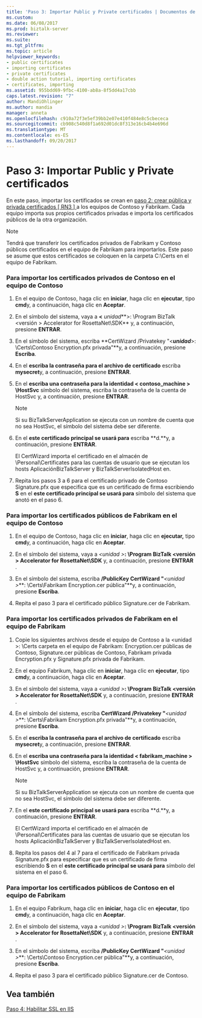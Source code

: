 ```yaml
---
title: 'Paso 3: Importar Public y Private certificados | Documentos de Microsoft'
ms.custom: 
ms.date: 06/08/2017
ms.prod: biztalk-server
ms.reviewer: 
ms.suite: 
ms.tgt_pltfrm: 
ms.topic: article
helpviewer_keywords:
- public certificates
- importing certificates
- private certificates
- double action tutorial, importing certificates
- certificates, importing
ms.assetid: 955bdd69-9fbc-4100-ab8a-8f5dd4a17cbb
caps.latest.revision: "7"
author: MandiOhlinger
ms.author: mandia
manager: anneta
ms.openlocfilehash: c910a72f3e5ef39bb2e07e410f484e8c5cbececa
ms.sourcegitcommit: cb908c540d8f1a692d01dc8f313e16cb4b4e696d
ms.translationtype: MT
ms.contentlocale: es-ES
ms.lasthandoff: 09/20/2017
---
```

# <a name="step-3-importing-public-and-private-certificates"></a>Paso 3: Importar Public y Private certificados
En este paso, importar los certificados se crean en [paso 2: crear pública y privada certificados &#91; RN3 &#93; ](../../adapters-and-accelerators/accelerator-rosettanet/step-2-creating-public-and-private-certificates.md) a los equipos de Contoso y Fabrikam. Cada equipo importa sus propios certificados privadas e importa los certificados públicos de la otra organización.  
  
> [!NOTE]
>  Tendrá que transferir los certificados privados de Fabrikam y Contoso públicos certificados en el equipo de Fabrikam para importarlos. Este paso se asume que estos certificados se coloquen en la carpeta C:\Certs en el equipo de Fabrikam.  
  
### <a name="to-import-the-contoso-private-certificates-on-the-contoso-computer"></a>Para importar los certificados privados de Contoso en el equipo de Contoso  
  
1.  En el equipo de Contoso, haga clic en **iniciar**, haga clic en **ejecutar**, tipo **cmd**y, a continuación, haga clic en **Aceptar**.  
  
2.  En el símbolo del sistema, vaya a  **\<**  *unidad***>: \Program BizTalk \<versión > Accelerator for RosettaNet\SDK** y, a continuación, presione **ENTRAR**.  
  
3.  En el símbolo del sistema, escriba **CertWizard /Privatekey "\<***unidad***>: \Certs\Contoso Encryption.pfx privada"**y, a continuación, presione  **Escriba**.  
  
4.  En el **escriba la contraseña para el archivo de certificado** escriba **mysecret**y, a continuación, presione **ENTRAR**.  
  
5.  En el **escriba una contraseña para la identidad < contoso_machine > \HostSvc** símbolo del sistema, escriba la contraseña de la cuenta de HostSvc y, a continuación, presione **ENTRAR**.  
  
    > [!NOTE]
    >  Si su BizTalkServerApplication se ejecuta con un nombre de cuenta que no sea HostSvc, el símbolo del sistema debe ser diferente.  
  
6.  En el **este certificado principal se usará para** escriba **d.**y, a continuación, presione **ENTRAR**.  
  
     El CertWizard importa el certificado en el almacén de \Personal\Certificates para las cuentas de usuario que se ejecutan los hosts AplicaciónBizTalkServer y BizTalkServerIsolatedHost en.  
  
7.  Repita los pasos 3 a 6 para el certificado privado de Contoso Signature.pfx que especifica que es un certificado de firma escribiendo **S** en el **este certificado principal se usará para** símbolo del sistema que anotó en el paso 6.  
  
### <a name="to-import-the-fabrikam-public-certificates-on-the-contoso-computer"></a>Para importar los certificados públicos de Fabrikam en el equipo de Contoso  
  
1.  En el equipo de Contoso, haga clic en **iniciar**, haga clic en **ejecutar,** tipo **cmd**y, a continuación, haga clic en **Aceptar**.  
  
2.  En el símbolo del sistema, vaya a  *\<unidad >***: \Program BizTalk \<versión > Accelerator for RosettaNet\SDK** y, a continuación, presione **ENTRAR** .  
  
3.  En el símbolo del sistema, escriba **/PublicKey CertWizard "***\<unidad >***: \Certs\Fabrikam Encryption.cer pública"**y, a continuación, presione  **Escriba**.  
  
4.  Repita el paso 3 para el certificado público Signature.cer de Fabrikam.  
  
### <a name="to-import-the-fabrikam-private-certificates-on-the-fabrikam-computer"></a>Para importar los certificados privados de Fabrikam en el equipo de Fabrikam  
  
1.  Copie los siguientes archivos desde el equipo de Contoso a la \<unidad >: \Certs carpeta en el equipo de Fabrikam: Encryption.cer públicas de Contoso, Signature.cer públicas de Contoso, Fabrikam privada Encryption.pfx y Signature.pfx privada de Fabrikam.  
  
2.  En el equipo Fabrikum, haga clic en **iniciar**, haga clic en **ejecutar**, tipo **cmd**y, a continuación, haga clic en **Aceptar**.  
  
3.  En el símbolo del sistema, vaya a  *\<unidad >***: \Program BizTalk \<versión > Accelerator for RosettaNet\SDK** y, a continuación, presione **ENTRAR** .  
  
4.  En el símbolo del sistema, escriba **CertWizard /Privatekey "***\<unidad >***: \Certs\Fabrikam Encryption.pfx privada"**y, a continuación, presione **Escriba**.  
  
5.  En el **escriba la contraseña para el archivo de certificado** escriba **mysecret**y, a continuación, presione **ENTRAR**.  
  
6.  En el **escriba una contraseña para la identidad < fabrikam_machine > \HostSvc** símbolo del sistema, escriba la contraseña de la cuenta de HostSvc y, a continuación, presione **ENTRAR**.  
  
    > [!NOTE]
    >  Si su BizTalkServerApplication se ejecuta con un nombre de cuenta que no sea HostSvc, el símbolo del sistema debe ser diferente.  
  
7.  En el **este certificado principal se usará para** escriba **d.**y, a continuación, presione **ENTRAR**.  
  
     El CertWizard importa el certificado en el almacén de \Personal\Certificates para las cuentas de usuario que se ejecutan los hosts AplicaciónBizTalkServer y BizTalkServerIsolatedHost en.  
  
8.  Repita los pasos del 4 al 7 para el certificado de Fabrikam privada Signature.pfx para especificar que es un certificado de firma escribiendo **S** en el **este certificado principal se usará para** símbolo del sistema en el paso 6.  
  
### <a name="to-import-the-contoso-public-certificates-on-the-fabrikam-computer"></a>Para importar los certificados públicos de Contoso en el equipo de Fabrikam  
  
1.  En el equipo Fabrikum, haga clic en **iniciar**, haga clic en **ejecutar**, tipo **cmd**y, a continuación, haga clic en **Aceptar**.  
  
2.  En el símbolo del sistema, vaya a  *\<unidad >***: \Program BizTalk \<versión > Accelerator for RosettaNet\SDK** y, a continuación, presione **ENTRAR** .  
  
3.  En el símbolo del sistema, escriba **/PublicKey CertWizard "***\<unidad >***: \Certs\Contoso Encryption.cer pública"**y, a continuación, presione  **Escriba**.  
  
4.  Repita el paso 3 para el certificado público Signature.cer de Contoso.  
  
## <a name="see-also"></a>Vea también  
 [Paso 4: Habilitar SSL en IIS](../../adapters-and-accelerators/accelerator-rosettanet/step-4-enabling-secure-sockets-layer-in-iis.md)